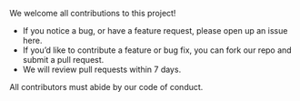 We welcome all contributions to this project!

- If you notice a bug, or have a feature request, please open up an issue here.
- If you’d like to contribute a feature or bug fix, you can fork our repo and submit a pull request.
- We will review pull requests within 7 days.

All contributors must abide by our code of conduct.
